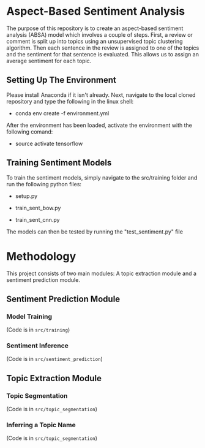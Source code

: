 # Aspect-Based Sentiment Analysis

The purpose of this repository is to create an aspect-based sentiment analysis (ABSA) model which involves a couple of steps. First, a review or comment is split up into topics using an unsupervised topic clustering algorithm. Then each sentence in the review is assigned to one of the topics and the sentiment for that sentence is evaluated. This allows us to assign an average sentiment for each topic.

## Setting Up The Environment

Please install Anaconda if it isn't already. Next, navigate to the local cloned repository and type the following in the linux shell:

* conda env create -f environment.yml

After the environment has been loaded, activate the environment with the following comand:

* source activate tensorflow

## Training Sentiment Models

To train the sentiment models, simply navigate to the src/training folder and run the following python files:

* setup.py

* train_sent_bow.py

* train_sent_cnn.py

The models can then be tested by running the "test_sentiment.py" file

# Methodology

This project consists of two main modules: A topic extraction module and a sentiment prediction module.

## Sentiment Prediction Module
### Model Training
(Code is in `src/training`)

### Sentiment Inference
(Code is in `src/sentiment_prediction`)

## Topic Extraction Module

### Topic Segmentation
(Code is in `src/topic_segmentation`)

### Inferring a Topic Name
(Code is in `src/topic_segmentation`)

